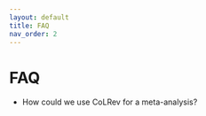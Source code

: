 ```yaml
---
layout: default
title: FAQ
nav_order: 2
---
```


# FAQ

- How could we use CoLRev for a meta-analysis?
